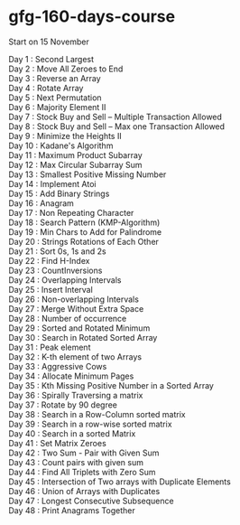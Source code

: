 # gfg-160-days-course

Start on 15 November


Day 1 : Second Largest <br>
Day 2 : Move All Zeroes to End <br>
Day 3 : Reverse an Array <br>
Day 4 : Rotate Array <br>
Day 5 : Next Permutation <br>
Day 6 : Majority Element II <br>
Day 7 : Stock Buy and Sell – Multiple Transaction Allowed <br> 
Day 8 : Stock Buy and Sell – Max one Transaction Allowed <br>
Day 9 : Minimize the Heights II <br>
Day 10 : Kadane's Algorithm <br>
Day 11 : Maximum Product Subarray <br>
Day 12 : Max Circular Subarray Sum <br>
Day 13 : Smallest Positive Missing Number <br>
Day 14 : Implement Atoi <br>
Day 15 : Add Binary Strings <br>
Day 16 : Anagram <br>
Day 17 : Non Repeating Character <br>
Day 18 : Search Pattern (KMP-Algorithm) <br>
Day 19 : Min Chars to Add for Palindrome <br>
Day 20 : Strings Rotations of Each Other <br>
Day 21 : Sort 0s, 1s and 2s <br>
Day 22 : Find H-Index <br>
Day 23 : CountInversions <br>
Day 24 : Overlapping Intervals <br>
Day 25 : Insert Interval <br>
Day 26 : Non-overlapping Intervals <br>
Day 27 : Merge Without Extra Space <br>
Day 28 : Number of occurrence <br>
Day 29 : Sorted and Rotated Minimum  <br>
Day 30 : Search in Rotated Sorted Array <br>
Day 31 : Peak element <br>
Day 32 : K-th element of two Arrays <br>
Day 33 : Aggressive Cows <br>
Day 34 : Allocate Minimum Pages <br>
Day 35 : Kth Missing Positive Number in a Sorted Array <br>
Day 36 : Spirally Traversing a matrix <br>
Day 37 : Rotate by 90 degree <br>
Day 38 : Search in a Row-Column sorted matrix <br>
Day 39 : Search in a row-wise sorted matrix <br>
Day 40 : Search in a sorted Matrix <br>
Day 41 : Set Matrix Zeroes <br>
Day 42 : Two Sum - Pair with Given Sum <br>
Day 43 : Count pairs with given sum <br>
Day 44 : Find All Triplets with Zero Sum <br>
Day 45 : Intersection of Two arrays with Duplicate Elements <br>
Day 46 : Union of Arrays with Duplicates <br>
Day 47 : Longest Consecutive Subsequence <br>
Day 48 : Print Anagrams Together <br>